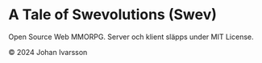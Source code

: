 # A Tale of Swevolutions (Swev)
Open Source Web MMORPG. Server och klient släpps under MIT License.

© 2024 Johan Ivarsson
